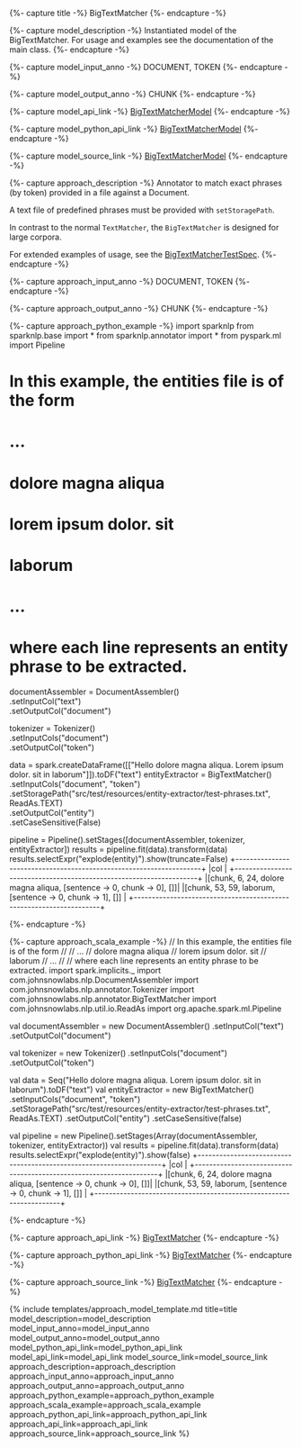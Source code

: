 {%- capture title -%}
BigTextMatcher
{%- endcapture -%}

{%- capture model_description -%}
Instantiated model of the BigTextMatcher.
For usage and examples see the documentation of the main class.
{%- endcapture -%}

{%- capture model_input_anno -%}
DOCUMENT, TOKEN
{%- endcapture -%}

{%- capture model_output_anno -%}
CHUNK
{%- endcapture -%}

{%- capture model_api_link -%}
[BigTextMatcherModel](https://nlp.johnsnowlabs.com/api/com/johnsnowlabs/nlp/annotators/btm/BigTextMatcherModel)
{%- endcapture -%}

{%- capture model_python_api_link -%}
[BigTextMatcherModel](/api/python/reference/autosummary/python/sparknlp/annotator/matcher/big_text_matcher/index.html#sparknlp.annotator.matcher.big_text_matcher.BigTextMatcherModel)
{%- endcapture -%}

{%- capture model_source_link -%}
[BigTextMatcherModel](https://github.com/JohnSnowLabs/spark-nlp/tree/master/src/main/scala/com/johnsnowlabs/nlp/annotators/btm/BigTextMatcherModel.scala)
{%- endcapture -%}

{%- capture approach_description -%}
Annotator to match exact phrases (by token) provided in a file against a Document.

A text file of predefined phrases must be provided with `setStoragePath`.


In contrast to the normal `TextMatcher`, the `BigTextMatcher` is designed for large corpora.

For extended examples of usage, see the [BigTextMatcherTestSpec](https://github.com/JohnSnowLabs/spark-nlp/blob/master/src/test/scala/com/johnsnowlabs/nlp/annotators/btm/BigTextMatcherTestSpec.scala).
{%- endcapture -%}

{%- capture approach_input_anno -%}
DOCUMENT, TOKEN
{%- endcapture -%}

{%- capture approach_output_anno -%}
CHUNK
{%- endcapture -%}

{%- capture approach_python_example -%}
import sparknlp
from sparknlp.base import *
from sparknlp.annotator import *
from pyspark.ml import Pipeline
# In this example, the entities file is of the form
#
# ...
# dolore magna aliqua
# lorem ipsum dolor. sit
# laborum
# ...
#
# where each line represents an entity phrase to be extracted.

documentAssembler = DocumentAssembler() \
    .setInputCol("text") \
    .setOutputCol("document")

tokenizer = Tokenizer() \
    .setInputCols("document") \
    .setOutputCol("token")

data = spark.createDataFrame([["Hello dolore magna aliqua. Lorem ipsum dolor. sit in laborum"]]).toDF("text")
entityExtractor = BigTextMatcher() \
    .setInputCols("document", "token") \
    .setStoragePath("src/test/resources/entity-extractor/test-phrases.txt", ReadAs.TEXT) \
    .setOutputCol("entity") \
    .setCaseSensitive(False)

pipeline = Pipeline().setStages([documentAssembler, tokenizer, entityExtractor])
results = pipeline.fit(data).transform(data)
results.selectExpr("explode(entity)").show(truncate=False)
+--------------------------------------------------------------------+
|col                                                                 |
+--------------------------------------------------------------------+
|[chunk, 6, 24, dolore magna aliqua, [sentence -> 0, chunk -> 0], []]|
|[chunk, 53, 59, laborum, [sentence -> 0, chunk -> 1], []]           |
+--------------------------------------------------------------------+

{%- endcapture -%}

{%- capture approach_scala_example -%}
// In this example, the entities file is of the form
//
// ...
// dolore magna aliqua
// lorem ipsum dolor. sit
// laborum
// ...
//
// where each line represents an entity phrase to be extracted.
import spark.implicits._
import com.johnsnowlabs.nlp.DocumentAssembler
import com.johnsnowlabs.nlp.annotator.Tokenizer
import com.johnsnowlabs.nlp.annotator.BigTextMatcher
import com.johnsnowlabs.nlp.util.io.ReadAs
import org.apache.spark.ml.Pipeline

val documentAssembler = new DocumentAssembler()
  .setInputCol("text")
  .setOutputCol("document")

val tokenizer = new Tokenizer()
  .setInputCols("document")
  .setOutputCol("token")

val data = Seq("Hello dolore magna aliqua. Lorem ipsum dolor. sit in laborum").toDF("text")
val entityExtractor = new BigTextMatcher()
  .setInputCols("document", "token")
  .setStoragePath("src/test/resources/entity-extractor/test-phrases.txt", ReadAs.TEXT)
  .setOutputCol("entity")
  .setCaseSensitive(false)

val pipeline = new Pipeline().setStages(Array(documentAssembler, tokenizer, entityExtractor))
val results = pipeline.fit(data).transform(data)
results.selectExpr("explode(entity)").show(false)
+--------------------------------------------------------------------+
|col                                                                 |
+--------------------------------------------------------------------+
|[chunk, 6, 24, dolore magna aliqua, [sentence -> 0, chunk -> 0], []]|
|[chunk, 53, 59, laborum, [sentence -> 0, chunk -> 1], []]           |
+--------------------------------------------------------------------+

{%- endcapture -%}

{%- capture approach_api_link -%}
[BigTextMatcher](https://nlp.johnsnowlabs.com/api/com/johnsnowlabs/nlp/annotators/btm/BigTextMatcher)
{%- endcapture -%}

{%- capture approach_python_api_link -%}
[BigTextMatcher](/api/python/reference/autosummary/python/sparknlp/annotator/matcher/big_text_matcher/index.html#sparknlp.annotator.matcher.big_text_matcher.BigTextMatcher)
{%- endcapture -%}

{%- capture approach_source_link -%}
[BigTextMatcher](https://github.com/JohnSnowLabs/spark-nlp/tree/master/src/main/scala/com/johnsnowlabs/nlp/annotators/btm/BigTextMatcher.scala)
{%- endcapture -%}


{% include templates/approach_model_template.md
title=title
model_description=model_description
model_input_anno=model_input_anno
model_output_anno=model_output_anno
model_python_api_link=model_python_api_link
model_api_link=model_api_link
model_source_link=model_source_link
approach_description=approach_description
approach_input_anno=approach_input_anno
approach_output_anno=approach_output_anno
approach_python_example=approach_python_example
approach_scala_example=approach_scala_example
approach_python_api_link=approach_python_api_link
approach_api_link=approach_api_link
approach_source_link=approach_source_link
%}

